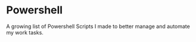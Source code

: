 # Powershell
A growing list of Powershell Scripts I made to better manage and automate my work tasks.
